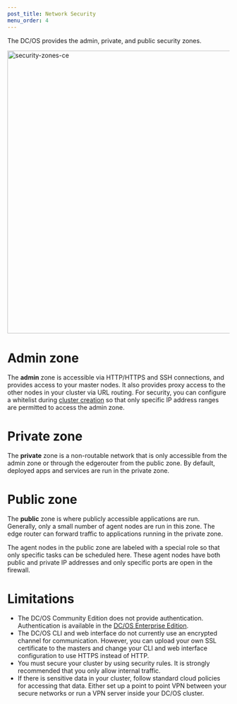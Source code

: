 ```yaml
---
post_title: Network Security
menu_order: 4
---
```

The DC/OS provides the admin, private, and public security zones.

<a href="/wp-content/uploads/2015/12/security-zones-ce.jpg" rel="attachment wp-att-1583"><img src="/wp-content/uploads/2015/12/security-zones-ce-800x640.jpg" alt="security-zones-ce" width="800" height="640" class="alignnone size-large wp-image-1583" /></a>

# Admin zone

The **admin** zone is accessible via HTTP/HTTPS and SSH connections, and provides access to your master nodes. It also provides proxy access to the other nodes in your cluster via URL routing. For security, you can configure a whitelist during [cluster creation][1] so that only specific IP address ranges are permitted to access the admin zone.

# Private zone

The **private** zone is a non-routable network that is only accessible from the admin zone or through the edgerouter from the public zone. By default, deployed apps and services are run in the private zone.

# Public zone

The **public** zone is where publicly accessible applications are run. Generally, only a small number of agent nodes are run in this zone. The edge router can forward traffic to applications running in the private zone.

The agent nodes in the public zone are labeled with a special role so that only specific tasks can be scheduled here. These agent nodes have both public and private IP addresses and only specific ports are open in the firewall.

<!-- add more details around public zone -->

# Limitations

  * The DC/OS Community Edition does not provide authentication. Authentication is available in the <a href="https://mesosphere.com/product/#" target="_blank">DC/OS Enterprise Edition</a>. 
  * The DC/OS CLI and web interface do not currently use an encrypted channel for communication. However, you can upload your own SSL certificate to the masters and change your CLI and web interface configuration to use HTTPS instead of HTTP.
  * You must secure your cluster by using security rules. It is strongly recommended that you only allow internal traffic.
  * If there is sensitive data in your cluster, follow standard cloud policies for accessing that data. Either set up a point to point VPN between your secure networks or run a VPN server inside your DC/OS cluster.

 [1]: /administration/installing/